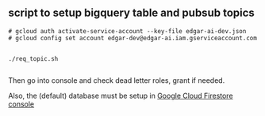 ## script to setup bigquery table and pubsub topics

```shell
# gcloud auth activate-service-account --key-file edgar-ai-dev.json
# gcloud config set account edgar-dev@edgar-ai.iam.gserviceaccount.com


./req_topic.sh


```

Then go into console and check dead letter roles, grant if needed.

Also, the (default) database must be setup in [Google Cloud Firestore console](https://console.cloud.google.com/firestore/)